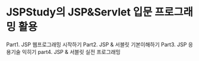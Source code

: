 # JSPStudy의 JSP&Servlet 입문 프로그래밍 활용

Part1. JSP 웹프로그래밍 시작하기
Part2. JSP & 서블릿 기본이해하기
Part3. JSP 응용기술 익히기 
part4. JSP & 서블릿 실전 프로그래밍  

